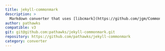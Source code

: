 ```yaml
---
title: jekyll-commonmark
description: >
  Markdown converter that uses [libcmark](https://github.com/jgm/CommonMark), the reference parser for CommonMark
author: pathawks
compatible: v3
git: git@github.com:pathawks/jekyll-commonmark.git
repository: https://github.com/pathawks/jekyll-commonmark
category: converter
---
```

